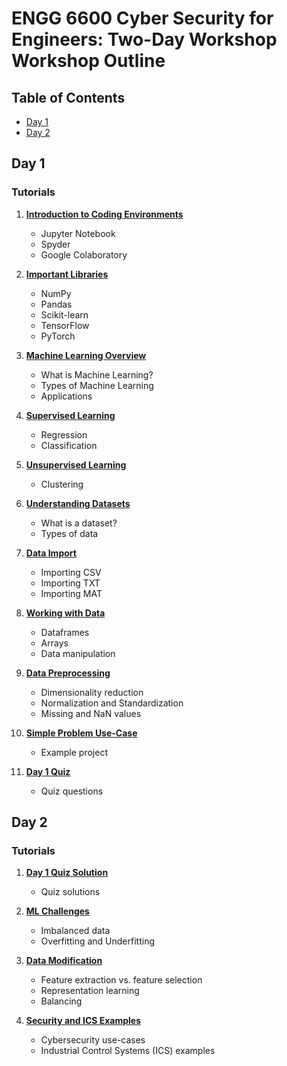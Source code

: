 # ENGG 6600 Cyber Security for Engineers: Two-Day Workshop Workshop Outline

## Table of Contents

- [Day 1](#day-1)
- [Day 2](#day-2)

## Day 1

### Tutorials

1. **[Introduction to Coding Environments](tutorials/00-Introduction-to-Coding-Environments.md)**
    - Jupyter Notebook
    - Spyder
    - Google Colaboratory

2. **[Important Libraries](tutorials/01-Important-Libraries.md)**
    - NumPy
    - Pandas
    - Scikit-learn
    - TensorFlow
    - PyTorch

3. **[Machine Learning Overview](tutorials/02-Machine-Learning-Overview.md)**
    - What is Machine Learning?
    - Types of Machine Learning
    - Applications

4. **[Supervised Learning](tutorials/03-Supervised-Learning.md)**
    - Regression
    - Classification

5. **[Unsupervised Learning](tutorials/04-Unsupervised-Learning.md)**
    - Clustering

6. **[Understanding Datasets](tutorials/05-Understanding-Datasets.md)**
    - What is a dataset?
    - Types of data

7. **[Data Import](tutorials/06-Data-Import.md)**
    - Importing CSV
    - Importing TXT
    - Importing MAT

8. **[Working with Data](tutorials/07-Working-with-Data.md)**
    - Dataframes
    - Arrays
    - Data manipulation

9. **[Data Preprocessing](tutorials/08-Data-Preprocessing.md)**
    - Dimensionality reduction
    - Normalization and Standardization
    - Missing and NaN values

10. **[Simple Problem Use-Case](tutorials/09-Simple-Problem-Use-Case.md)**
    - Example project

11. **[Day 1 Quiz](tutorials/10-Day1-Quiz.md)**
    - Quiz questions

## Day 2

### Tutorials

1. **[Day 1 Quiz Solution](tutorials/11-Day1-Quiz-Solution.md)**
    - Quiz solutions

2. **[ML Challenges](tutorials/12-ML-Challenges.md)**
    - Imbalanced data
    - Overfitting and Underfitting

3. **[Data Modification](tutorials/13-Data-Modification.md)**
    - Feature extraction vs. feature selection
    - Representation learning
    - Balancing

4. **[Security and ICS Examples](tutorials/14-Security-and-ICS-Examples.md)**
    - Cybersecurity use-cases
    - Industrial Control Systems (ICS) examples
